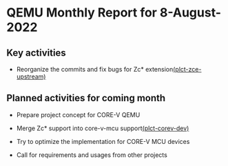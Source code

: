 # QEMU Monthly Report for 8-August-2022

## Key activities

- Reorganize the commits and fix bugs for Zc* extension[(plct-zce-upstream)](https://github.com/plctlab/plct-qemu/commits/plct-zce-upstream)

## Planned activities for coming month

- Prepare project concept for CORE-V QEMU
- Merge Zc* support into core-v-mcu support[(plct-corev-dev)](https://github.com/plctlab/plct-qemu/commits/plct-corev-dev)

- Try to optimize the implementation for CORE-V MCU devices
- Call for requirements and usages from other projects